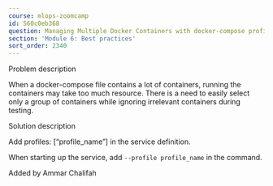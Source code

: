 ```yaml
---
course: mlops-zoomcamp
id: 560c0eb368
question: Managing Multiple Docker Containers with docker-compose profile
section: 'Module 6: Best practices'
sort_order: 2340
---
```


Problem description

When a docker-compose file contains a lot of containers, running the containers may take too much resource. There is a need to easily select only a group of containers while ignoring irrelevant containers during testing.

Solution description

Add profiles: [“profile_name”] in the service definition.

When starting up the service, add `--profile profile_name` in the command.

Added by Ammar Chalifah

